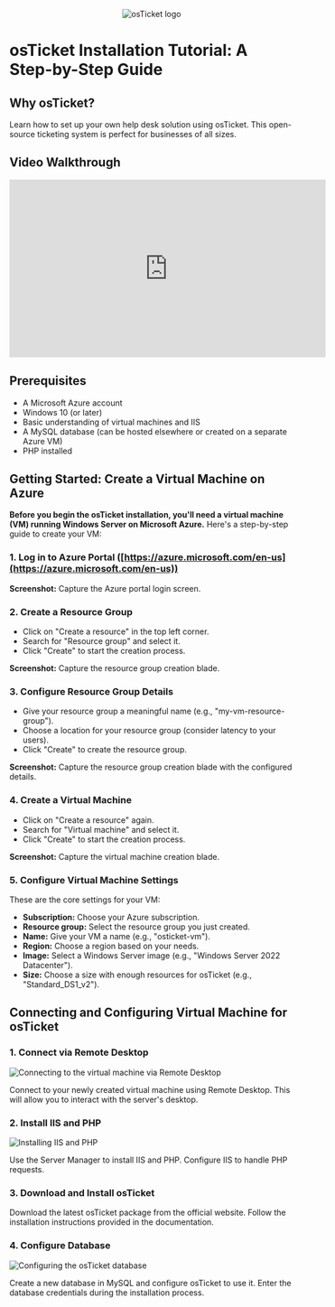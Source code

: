 <p align="center">
<img src="https://i.imgur.com/Clzj7Xs.png" alt="osTicket logo"/>
</p>

<h1>osTicket Installation Tutorial: A Step-by-Step Guide</h1>
<h2>Why osTicket?</h2>
<p>Learn how to set up your own help desk solution using osTicket. This open-source ticketing system is perfect for businesses of all sizes.</p>

<h2>Video Walkthrough</h2>
<iframe width="560" height="315" src="https://www.youtube.com/embed/your_vdeo_id" title="YouTube video player" frameborder="0" allow="accelerometer; autoplay; clipboard-write; encrypted-media; gyroscope; picture-in-picture; web-share" allowfullscreen></iframe>

<h2>Prerequisites</h2>
<ul>
  <li>A Microsoft Azure account</li>
  <li>Windows 10 (or later)</li>
  <li>Basic understanding of virtual machines and IIS</li>
  <li>A MySQL database (can be hosted elsewhere or created on a separate Azure VM)</li>
  <li>PHP installed</li>
</ul>

<h2>Getting Started: Create a Virtual Machine on Azure</h2>

**Before you begin the osTicket installation, you'll need a virtual machine (VM) running Windows Server on Microsoft Azure.** Here's a step-by-step guide to create your VM:

### 1. Log in to Azure Portal ([https://azure.microsoft.com/en-us](https://azure.microsoft.com/en-us))

**Screenshot:** Capture the Azure portal login screen.

### 2. Create a Resource Group

* Click on "Create a resource" in the top left corner.
* Search for "Resource group" and select it.
* Click "Create" to start the creation process.

**Screenshot:** Capture the resource group creation blade.

### 3. Configure Resource Group Details

* Give your resource group a meaningful name (e.g., "my-vm-resource-group").
* Choose a location for your resource group (consider latency to your users).
* Click "Create" to create the resource group.

**Screenshot:** Capture the resource group creation blade with the configured details.

### 4. Create a Virtual Machine

* Click on "Create a resource" again.
* Search for "Virtual machine" and select it.
* Click "Create" to start the creation process.

**Screenshot:** Capture the virtual machine creation blade.

### 5. Configure Virtual Machine Settings

These are the core settings for your VM:

* **Subscription:** Choose your Azure subscription.
* **Resource group:** Select the resource group you just created.
* **Name:** Give your VM a name (e.g., "osticket-vm").
* **Region:** Choose a region based on your needs.
* **Image:** Select a Windows Server image (e.g., "Windows Server 2022 Datacenter").
* **Size:** Choose a size with enough resources for osTicket (e.g., "Standard_DS1_v2").
<h2>Connecting and Configuring Virtual Machine for osTicket</h2>
<h3>1. Connect via Remote Desktop</h3>
<img src="https://i.imgur.com/remote_desktop.png" alt="Connecting to the virtual machine via Remote Desktop">
<p>Connect to your newly created virtual machine using Remote Desktop. This will allow you to interact with the server's desktop.</p>

<h3>2. Install IIS and PHP</h3>
<img src="https://i.imgur.com/iis_installation.png" alt="Installing IIS and PHP">
<p>Use the Server Manager to install IIS and PHP. Configure IIS to handle PHP requests.</p>

<h3>3. Download and Install osTicket</h3>
<p>Download the latest osTicket package from the official website. Follow the installation instructions provided in the documentation.</p>

<h3>4. Configure Database</h3>
<img src="https://i.imgur.com/database_configuration.png" alt="Configuring the osTicket database">
<p>Create a new database in MySQL and configure osTicket to use it. Enter the database credentials during the installation process.</p>
